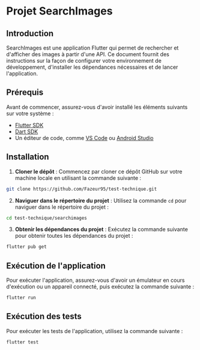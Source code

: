 # Projet SearchImages

## Introduction

SearchImages est une application Flutter qui permet de rechercher et d'afficher des images à partir d'une API. Ce document fournit des instructions sur la façon de configurer votre environnement de développement, d'installer les dépendances nécessaires et de lancer l'application.

## Prérequis

Avant de commencer, assurez-vous d'avoir installé les éléments suivants sur votre système :

- [Flutter SDK](https://flutter.dev/docs/get-started/install)
- [Dart SDK](https://dart.dev/get-dart)
- Un éditeur de code, comme [VS Code](https://code.visualstudio.com/download) ou [Android Studio](https://developer.android.com/studio)

## Installation

1. **Cloner le dépôt** : Commencez par cloner ce dépôt GitHub sur votre machine locale en utilisant la commande suivante :

```bash
git clone https://github.com/Fazeur95/test-technique.git
```

2. **Naviguer dans le répertoire du projet** : Utilisez la commande `cd` pour naviguer dans le répertoire du projet :

```bash
cd test-technique/searchimages
```

3. **Obtenir les dépendances du projet** : Exécutez la commande suivante pour obtenir toutes les dépendances du projet :

```bash
flutter pub get
```

## Exécution de l'application

Pour exécuter l'application, assurez-vous d'avoir un émulateur en cours d'exécution ou un appareil connecté, puis exécutez la commande suivante :

```bash
flutter run
```

## Exécution des tests

Pour exécuter les tests de l'application, utilisez la commande suivante :

```bash
flutter test
```
